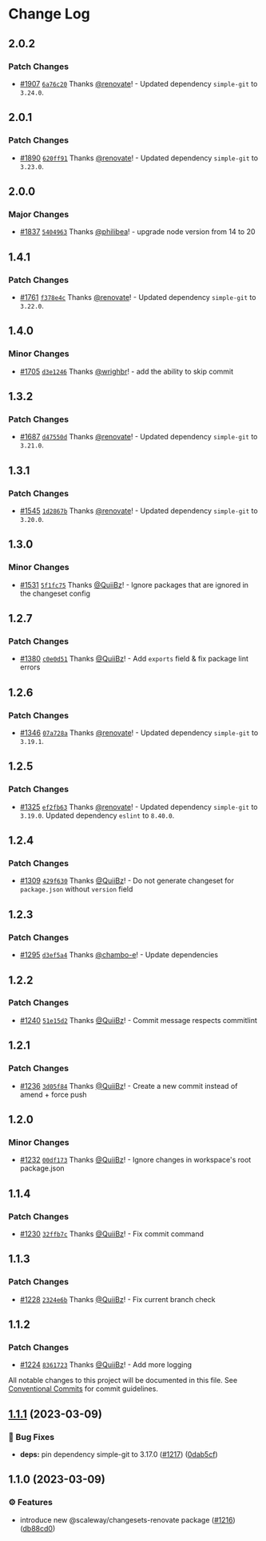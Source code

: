 # Change Log

## 2.0.2

### Patch Changes

- [#1907](https://github.com/scaleway/scaleway-lib/pull/1907) [`6a76c20`](https://github.com/scaleway/scaleway-lib/commit/6a76c20acd8b7ed11e8223d9f3f5899cdffcee75) Thanks [@renovate](https://github.com/apps/renovate)! - Updated dependency `simple-git` to `3.24.0`.

## 2.0.1

### Patch Changes

- [#1890](https://github.com/scaleway/scaleway-lib/pull/1890) [`620ff91`](https://github.com/scaleway/scaleway-lib/commit/620ff91fab5e5c1b5ca1509c7d2ed9080b0fb416) Thanks [@renovate](https://github.com/apps/renovate)! - Updated dependency `simple-git` to `3.23.0`.

## 2.0.0

### Major Changes

- [#1837](https://github.com/scaleway/scaleway-lib/pull/1837) [`5404963`](https://github.com/scaleway/scaleway-lib/commit/5404963ddd01fafe6ed9753d8324fb19849065ca) Thanks [@philibea](https://github.com/philibea)! - upgrade node version from 14 to 20

## 1.4.1

### Patch Changes

- [#1761](https://github.com/scaleway/scaleway-lib/pull/1761) [`f378e4c`](https://github.com/scaleway/scaleway-lib/commit/f378e4c915eab3cf53bfc1885845a802c83eceb3) Thanks [@renovate](https://github.com/apps/renovate)! - Updated dependency `simple-git` to `3.22.0`.

## 1.4.0

### Minor Changes

- [#1705](https://github.com/scaleway/scaleway-lib/pull/1705) [`d3e1246`](https://github.com/scaleway/scaleway-lib/commit/d3e1246f70229cf9e3a7a5d464d921fe5e379af0) Thanks [@wrighbr](https://github.com/wrighbr)! - add the ability to skip commit

## 1.3.2

### Patch Changes

- [#1687](https://github.com/scaleway/scaleway-lib/pull/1687) [`d47550d`](https://github.com/scaleway/scaleway-lib/commit/d47550d1a306db83e665a7195dee7df6d09e866a) Thanks [@renovate](https://github.com/apps/renovate)! - Updated dependency `simple-git` to `3.21.0`.

## 1.3.1

### Patch Changes

- [#1545](https://github.com/scaleway/scaleway-lib/pull/1545) [`1d2867b`](https://github.com/scaleway/scaleway-lib/commit/1d2867b19980b841c888913015abfa421c7d4ec6) Thanks [@renovate](https://github.com/apps/renovate)! - Updated dependency `simple-git` to `3.20.0`.

## 1.3.0

### Minor Changes

- [#1531](https://github.com/scaleway/scaleway-lib/pull/1531) [`5f1fc75`](https://github.com/scaleway/scaleway-lib/commit/5f1fc750d93333a4ae3f48abcd96dd3af21fd886) Thanks [@QuiiBz](https://github.com/QuiiBz)! - Ignore packages that are ignored in the changeset config

## 1.2.7

### Patch Changes

- [#1380](https://github.com/scaleway/scaleway-lib/pull/1380) [`c0e0d51`](https://github.com/scaleway/scaleway-lib/commit/c0e0d5104680149f9b38ae509b17d14a66c4d733) Thanks [@QuiiBz](https://github.com/QuiiBz)! - Add `exports` field & fix package lint errors

## 1.2.6

### Patch Changes

- [#1346](https://github.com/scaleway/scaleway-lib/pull/1346) [`07a728a`](https://github.com/scaleway/scaleway-lib/commit/07a728a28e5fa5f43f1d1344bb6fd5bd858da3b1) Thanks [@renovate](https://github.com/apps/renovate)! - Updated dependency `simple-git` to `3.19.1`.

## 1.2.5

### Patch Changes

- [#1325](https://github.com/scaleway/scaleway-lib/pull/1325) [`ef2fb63`](https://github.com/scaleway/scaleway-lib/commit/ef2fb636abd6f15e6dd9d28809f141036fafa50a) Thanks [@renovate](https://github.com/apps/renovate)! - Updated dependency `simple-git` to `3.19.0`.
  Updated dependency `eslint` to `8.40.0`.

## 1.2.4

### Patch Changes

- [#1309](https://github.com/scaleway/scaleway-lib/pull/1309) [`429f630`](https://github.com/scaleway/scaleway-lib/commit/429f630831de30fc14cfe3216620f32b464a78bd) Thanks [@QuiiBz](https://github.com/QuiiBz)! - Do not generate changeset for `package.json` without `version` field

## 1.2.3

### Patch Changes

- [#1295](https://github.com/scaleway/scaleway-lib/pull/1295) [`d3ef5a4`](https://github.com/scaleway/scaleway-lib/commit/d3ef5a460fa496d23d3e376128e88042d52baed8) Thanks [@chambo-e](https://github.com/chambo-e)! - Update dependencies

## 1.2.2

### Patch Changes

- [#1240](https://github.com/scaleway/scaleway-lib/pull/1240) [`51e15d2`](https://github.com/scaleway/scaleway-lib/commit/51e15d2ba75172b90736e48a827744490fdf9a51) Thanks [@QuiiBz](https://github.com/QuiiBz)! - Commit message respects commitlint

## 1.2.1

### Patch Changes

- [#1236](https://github.com/scaleway/scaleway-lib/pull/1236) [`3d05f84`](https://github.com/scaleway/scaleway-lib/commit/3d05f84b283859ef7ff336fc02e59a9ea1959d04) Thanks [@QuiiBz](https://github.com/QuiiBz)! - Create a new commit instead of amend + force push

## 1.2.0

### Minor Changes

- [#1232](https://github.com/scaleway/scaleway-lib/pull/1232) [`00df173`](https://github.com/scaleway/scaleway-lib/commit/00df173821b759c5fd34b582142bafa8b86d276d) Thanks [@QuiiBz](https://github.com/QuiiBz)! - Ignore changes in workspace's root package.json

## 1.1.4

### Patch Changes

- [#1230](https://github.com/scaleway/scaleway-lib/pull/1230) [`32ffb7c`](https://github.com/scaleway/scaleway-lib/commit/32ffb7c1dad41251a881f5eb58ca29d180c8a5d5) Thanks [@QuiiBz](https://github.com/QuiiBz)! - Fix commit command

## 1.1.3

### Patch Changes

- [#1228](https://github.com/scaleway/scaleway-lib/pull/1228) [`2324e6b`](https://github.com/scaleway/scaleway-lib/commit/2324e6b37feec7793567692336d24fcec5064eab) Thanks [@QuiiBz](https://github.com/QuiiBz)! - Fix current branch check

## 1.1.2

### Patch Changes

- [#1224](https://github.com/scaleway/scaleway-lib/pull/1224) [`8361723`](https://github.com/scaleway/scaleway-lib/commit/8361723984c6a7c9c586570ce573db8dc73d7366) Thanks [@QuiiBz](https://github.com/QuiiBz)! - Add more logging

All notable changes to this project will be documented in this file.
See [Conventional Commits](https://conventionalcommits.org) for commit guidelines.

## [1.1.1](https://github.com/scaleway/scaleway-lib/compare/@scaleway/changesets-renovate@1.1.0...@scaleway/changesets-renovate@1.1.1) (2023-03-09)

### :bug: Bug Fixes

- **deps:** pin dependency simple-git to 3.17.0 ([#1217](https://github.com/scaleway/scaleway-lib/issues/1217)) ([0dab5cf](https://github.com/scaleway/scaleway-lib/commit/0dab5cfd184991906c246c44fba50c49b18cde7b))

## 1.1.0 (2023-03-09)

### :gear: Features

- introduce new @scaleway/changesets-renovate package ([#1216](https://github.com/scaleway/scaleway-lib/issues/1216)) ([db88cd0](https://github.com/scaleway/scaleway-lib/commit/db88cd04970fa234a1fb83b5f6f18f2dbbb3c635))
